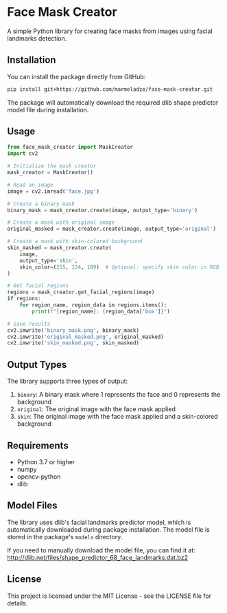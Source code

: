 # Face Mask Creator

A simple Python library for creating face masks from images using facial landmarks detection.

## Installation

You can install the package directly from GitHub:

```bash
pip install git+https://github.com/marmeladze/face-mask-creator.git
```

The package will automatically download the required dlib shape predictor model file during installation.

## Usage

```python
from face_mask_creator import MaskCreator
import cv2

# Initialize the mask creator
mask_creator = MaskCreator()

# Read an image
image = cv2.imread('face.jpg')

# Create a binary mask
binary_mask = mask_creator.create(image, output_type='binary')

# Create a mask with original image
original_masked = mask_creator.create(image, output_type='original')

# Create a mask with skin-colored background
skin_masked = mask_creator.create(
    image,
    output_type='skin',
    skin_color=(255, 224, 189)  # Optional: specify skin color in RGB
)

# Get facial regions
regions = mask_creator.get_facial_regions(image)
if regions:
    for region_name, region_data in regions.items():
        print(f"{region_name}: {region_data['box']}")

# Save results
cv2.imwrite('binary_mask.png', binary_mask)
cv2.imwrite('original_masked.png', original_masked)
cv2.imwrite('skin_masked.png', skin_masked)
```

## Output Types

The library supports three types of output:

1. `binary`: A binary mask where 1 represents the face and 0 represents the background
2. `original`: The original image with the face mask applied
3. `skin`: The original image with the face mask applied and a skin-colored background

## Requirements

- Python 3.7 or higher
- numpy
- opencv-python
- dlib

## Model Files

The library uses dlib's facial landmarks predictor model, which is automatically downloaded during package installation. The model file is stored in the package's `models` directory.

If you need to manually download the model file, you can find it at:
http://dlib.net/files/shape_predictor_68_face_landmarks.dat.bz2

## License

This project is licensed under the MIT License - see the LICENSE file for details. 
